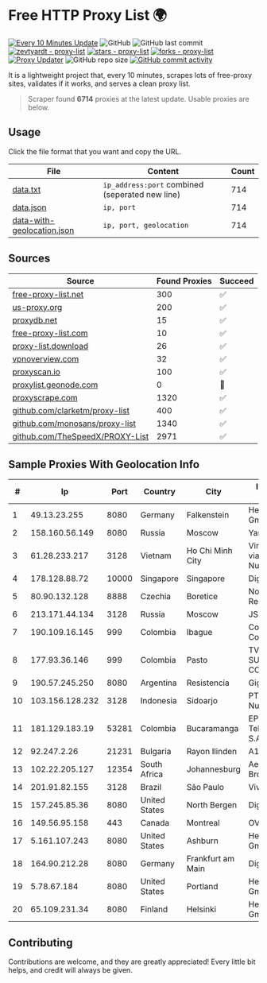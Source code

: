 
# Free HTTP Proxy List 🌍

[![Every 10 Minutes Update](https://github.com/mertguvencli/http-proxy-list/actions/workflows/main.yml/badge.svg?branch=main)](https://github.com/mertguvencli/http-proxy-list/actions/workflows/main.yml)
![GitHub](https://img.shields.io/github/license/mertguvencli/http-proxy-list)
![GitHub last commit](https://img.shields.io/github/last-commit/mertguvencli/http-proxy-list)
[![zevtyardt - proxy-list](https://img.shields.io/static/v1?label=zevtyardt&message=proxy-list&color=blue&logo=github)](https://github.com/zevtyardt/proxy-list "Go to GitHub repo")
[![stars - proxy-list](https://img.shields.io/github/stars/zevtyardt/proxy-list?style=social)](https://github.com/zevtyardt/proxy-list)
[![forks - proxy-list](https://img.shields.io/github/forks/zevtyardt/proxy-list?style=social)](https://github.com/zevtyardt/proxy-list)
[![Proxy Updater](https://github.com/zevtyardt/proxy-list/workflows/Proxy%20Updater/badge.svg)](https://github.com/zevtyardt/proxy-list/actions?query=workflow:"Proxy+Updater")
![GitHub repo size](https://img.shields.io/github/repo-size/zevtyardt/proxy-list)
[![GitHub commit activity](https://img.shields.io/github/commit-activity/m/zevtyardt/proxy-list?logo=commits)](https://github.com/zevtyardt/proxy-list/commits/main)

It is a lightweight project that, every 10 minutes, scrapes lots of free-proxy sites, validates if it works, and serves a clean proxy list.

> Scraper found **6714** proxies at the latest update. Usable proxies are below.

## Usage

Click the file format that you want and copy the URL.

|File|Content|Count|
|----|-------|-----|
|[data.txt](https://raw.githubusercontent.com/mertguvencli/http-proxy-list/main/proxy-list/data.txt)|`ip_address:port` combined (seperated new line)|714|
|[data.json](https://raw.githubusercontent.com/mertguvencli/http-proxy-list/main/proxy-list/data.json)|`ip, port`|714|
|[data-with-geolocation.json](https://raw.githubusercontent.com/mertguvencli/http-proxy-list/main/proxy-list/data-with-geolocation.json)|`ip, port, geolocation`|714|

## Sources

|Source|Found Proxies|Succeed|
|------|-------------|-------|
|[free-proxy-list.net](https://free-proxy-list.net)|300|✅|
|[us-proxy.org](https://www.us-proxy.org)|200|✅|
|[proxydb.net](http://proxydb.net)|15|✅|
|[free-proxy-list.com](https://free-proxy-list.com/?page=&port=&type%5B%5D=http&type%5B%5D=https&up_time=0&search=Search)|10|✅|
|[proxy-list.download](https://www.proxy-list.download/HTTP)|26|✅|
|[vpnoverview.com](https://vpnoverview.com/privacy/anonymous-browsing/free-proxy-servers)|32|✅|
|[proxyscan.io](https://www.proxyscan.io)|100|✅|
|[proxylist.geonode.com](https://proxylist.geonode.com/api/proxy-list?limit=300&page=1&sort_by=lastChecked&sort_type=desc&protocols=http,https)|0|🚫|
|[proxyscrape.com](https://api.proxyscrape.com/v2/?request=displayproxies&protocol=http&timeout=10000&country=all&ssl=all&anonymity=all)|1320|✅|
|[github.com/clarketm/proxy-list](https://raw.githubusercontent.com/clarketm/proxy-list/master/proxy-list-raw.txt)|400|✅|
|[github.com/monosans/proxy-list](https://raw.githubusercontent.com/monosans/proxy-list/main/proxies/http.txt)|1340|✅|
|[github.com/TheSpeedX/PROXY-List](https://raw.githubusercontent.com/TheSpeedX/PROXY-List/master/http.txt)|2971|✅|


## Sample Proxies With Geolocation Info

|#|Ip|Port|Country|City|Internet Service Provider|
|-|--|----|-------|----|-------------------------|
|1|49.13.23.255|8080|Germany|Falkenstein|Hetzner Online GmbH|
|2|158.160.56.149|8080|Russia|Moscow|Yandex.Cloud LLC|
|3|61.28.233.217|3128|Vietnam|Ho Chi Minh City|Vinadata broadcast via vinagame AS Number|
|4|178.128.88.72|10000|Singapore|Singapore|DigitalOcean, LLC|
|5|80.90.132.128|8888|Czechia|Boretice|Nordic Telecom Regional s.r.o.|
|6|213.171.44.134|3128|Russia|Moscow|JSC Comcor|
|7|190.109.16.145|999|Colombia|Ibague|Columbus Networks Colombia|
|8|177.93.36.146|999|Colombia|Pasto|TV AZTECA SUCURSAL COLOMBIA|
|9|190.57.245.250|8080|Argentina|Resistencia|Gigared S.A|
|10|103.156.128.232|3128|Indonesia|Sidoarjo|PT Skynet Lintas Nusantara|
|11|181.129.183.19|53281|Colombia|Bucaramanga|EPM Telecomunicaciones S.A. E.S.P.|
|12|92.247.2.26|21231|Bulgaria|Rayon Ilinden|A1 Bulgaria EAD|
|13|102.22.205.127|12354|South Africa|Johannesburg|Aerocom Broadband Services|
|14|201.91.82.155|3128|Brazil|São Paulo|Vivo|
|15|157.245.85.36|8080|United States|North Bergen|DigitalOcean, LLC|
|16|149.56.95.158|443|Canada|Montreal|OVH Hosting|
|17|5.161.107.243|8080|United States|Ashburn|Hetzner Online GmbH|
|18|164.90.212.28|8080|Germany|Frankfurt am Main|DigitalOcean, LLC|
|19|5.78.67.184|8080|United States|Portland|Hetzner Online GmbH|
|20|65.109.231.34|8080|Finland|Helsinki|Hetzner Online GmbH|



## Contributing

Contributions are welcome, and they are greatly appreciated! Every
little bit helps, and credit will always be given.

